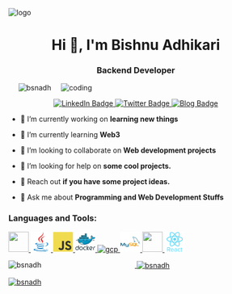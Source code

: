![logo](https://indoanalytica.com/static/images/bannerr.gif)

<h1 align="center">Hi 👋, I'm Bishnu Adhikari</h1>
<h3 align="center">Backend Developer</h3>
<img align="right" alt="coding" width="400" src="https://designbuffs.com/wp-content/uploads/2020/11/Boy-Working-From-Home.gif">

<p align="center"> <img src="https://komarev.com/ghpvc/?username=bsnadh&label=Profile%20views&color=0e75b6&style=flat" alt="bsnadh" /> </p>

  <div id="badges" align="center">
    <a href="https://www.linkedin.com/in/bsnadh/">
      <img src="https://img.shields.io/badge/LinkedIn-blue?style=for-the-badge&logo=linkedin&logoColor=white" alt="LinkedIn Badge"/>
    </a>
    <a href="https://twitter.com/bsn_adh">
      <img src="https://img.shields.io/badge/Twitter-blue?style=for-the-badge&logo=twitter&logoColor=white" alt="Twitter Badge"/>
    </a>
    <a href="">
      <img src="https://img.shields.io/badge/Blog-blue?style=for-the-badge&logo=blogger&logoColor=white" alt="Blog Badge"/>
    </a>
 </div>

- 🔭 I’m currently working on **learning new things**

- 🌱 I’m currently learning **Web3**

- 👯 I’m looking to collaborate on **Web development projects**

- 🤝 I’m looking for help on **some cool projects.**

- 🤝 Reach out **if you have some project ideas.**

- 💬 Ask me about **Programming and Web Development Stuffs**

<h3 align="left">Languages and Tools:</h3>
<p align="left"> <a href="https://www.typescriptlang.org/" target="_blank" rel="noreferrer"> <img src="https://cdn.jsdelivr.net/gh/devicons/devicon/icons/typescript/typescript-original.svg" width="40" height="40" />
 </a><a href="https://www.java.com" target="_blank" rel="noreferrer"> <img src="https://raw.githubusercontent.com/devicons/devicon/master/icons/java/java-original.svg" alt="java" width="40" height="40"/> </a> <a href="https://developer.mozilla.org/en-US/docs/Web/JavaScript" target="_blank" rel="noreferrer"> <img src="https://raw.githubusercontent.com/devicons/devicon/master/icons/javascript/javascript-original.svg" alt="javascript" width="40" height="40"/> </a> <a href="https://www.docker.com/" target="_blank" rel="noreferrer"> <img src="https://raw.githubusercontent.com/devicons/devicon/master/icons/docker/docker-original-wordmark.svg" alt="docker" width="40" height="40"/> </a> <a href="https://cloud.google.com" target="_blank" rel="noreferrer"> <img src="https://www.vectorlogo.zone/logos/google_cloud/google_cloud-icon.svg" alt="gcp" width="40" height="40"/> </a>  <a href="https://www.mysql.com/" target="_blank" rel="noreferrer"> <img src="https://raw.githubusercontent.com/devicons/devicon/master/icons/mysql/mysql-original-wordmark.svg" alt="mysql" width="40" height="40"/> </a> <a href="https://nestjs.com/" target="_blank" rel="noreferrer"> <img src="https://cdn.jsdelivr.net/gh/devicons/devicon/icons/nestjs/nestjs-plain.svg" width="40" height="40 />
 alt="python" width="40" height="40"/> </a> <a href="https://reactjs.org/" target="_blank" rel="noreferrer"> <img src="https://raw.githubusercontent.com/devicons/devicon/master/icons/react/react-original-wordmark.svg" alt="react" width="40" height="40"/> </a> </p>

<a href="https://github.com/bsnadh"><img align="left" src="https://github-readme-stats.vercel.app/api/top-langs?username=bsnadh&show_icons=true&locale=en&layout=compact" width="250" alt="bsnadh" /></a>

<a href="https://github.com/bsnadh">&nbsp;<img align="center" src="https://github-readme-stats.vercel.app/api?username=bsnadh&show_icons=true&locale=en" width="330" alt="bsnadh" /></a>

<a href="https://github.com/bsnadh"><img align="center" src="https://github-readme-streak-stats.herokuapp.com/?user=bsnadh&" width="350" alt="bsnadh" /></a>
